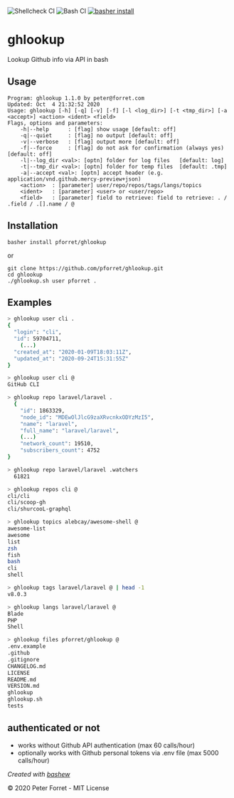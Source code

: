 ![Shellcheck CI](https://github.com/pforret/ghlookup/workflows/Shellcheck%20CI/badge.svg)
![Bash CI](https://github.com/pforret/ghlookup/workflows/Bash%20CI/badge.svg)
[![basher install](https://img.shields.io/badge/basher-install-white?logo=gnu-bash&style=flat)](https://basher.gitparade.com/package/)

# ghlookup

Lookup Github info via API in bash

## Usage

    Program: ghlookup 1.1.0 by peter@forret.com
    Updated: Oct  4 21:32:52 2020
    Usage: ghlookup [-h] [-q] [-v] [-f] [-l <log_dir>] [-t <tmp_dir>] [-a <accept>] <action> <ident> <field>
    Flags, options and parameters:
        -h|--help      : [flag] show usage [default: off]
        -q|--quiet     : [flag] no output [default: off]
        -v|--verbose   : [flag] output more [default: off]
        -f|--force     : [flag] do not ask for confirmation (always yes) [default: off]
        -l|--log_dir <val>: [optn] folder for log files   [default: log]
        -t|--tmp_dir <val>: [optn] folder for temp files  [default: .tmp]
        -a|--accept <val>: [optn] accept header (e.g. application/vnd.github.mercy-preview+json)
        <action>  : [parameter] user/repo/repos/tags/langs/topics
        <ident>   : [parameter] <user> or <user/repo>
        <field>   : [parameter] field to retrieve: field to retrieve: . / .field / .[].name / @ 
    
## Installation

	basher install pforret/ghlookup
	
or
    
    git clone https://github.com/pforret/ghlookup.git
    cd ghlookup
    ./ghlookup.sh user pforret .
    
## Examples

```bash
> ghlookup user cli .
{
  "login": "cli",
  "id": 59704711,
    (...)
  "created_at": "2020-01-09T18:03:11Z",
  "updated_at": "2020-09-24T15:31:55Z"
}     

> ghlookup user cli @ 
GitHub CLI                         

> ghlookup repo laravel/laravel .        
  {
    "id": 1863329,
    "node_id": "MDEwOlJlcG9zaXRvcnkxODYzMzI5",
    "name": "laravel",
    "full_name": "laravel/laravel",
    (...)
    "network_count": 19510,
    "subscribers_count": 4752
} 

> ghlookup repo laravel/laravel .watchers
  61821                              

> ghlookup repos cli @
cli/cli
cli/scoop-gh
cli/shurcooL-graphql

> ghlookup topics alebcay/awesome-shell @
awesome-list
awesome
list
zsh
fish
bash
cli
shell  

> ghlookup tags laravel/laravel @ | head -1
v8.0.3

> ghlookup langs laravel/laravel @
Blade
PHP
Shell

> ghlookup files pforret/ghlookup @         
.env.example
.github
.gitignore
CHANGELOG.md
LICENSE
README.md
VERSION.md
ghlookup
ghlookup.sh
tests
```

## authenticated or not

* works without Github API authentication (max 60 calls/hour)
* optionally works with Github personal tokens via .env file (max 5000 calls/hour)

_Created with [bashew](https://github.com/pforret/bashew)_

&copy; 2020 Peter Forret - MIT License
